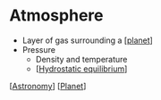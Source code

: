 # Atmosphere

- Layer of gas surrounding a [[planet]]
- Pressure
  - Density and temperature
  - [[Hydrostatic equilibrium]]

[[Astronomy]] [[Planet]]

[//begin]: # "Autogenerated link references for markdown compatibility"
[Planet]: planet "Planet"
[Hydrostatic equilibrium]: hydrostatic-equilibrium "Hydrostatic Equilibrium"
[Astronomy]: astronomy "Astronomy"
[//end]: # "Autogenerated link references"